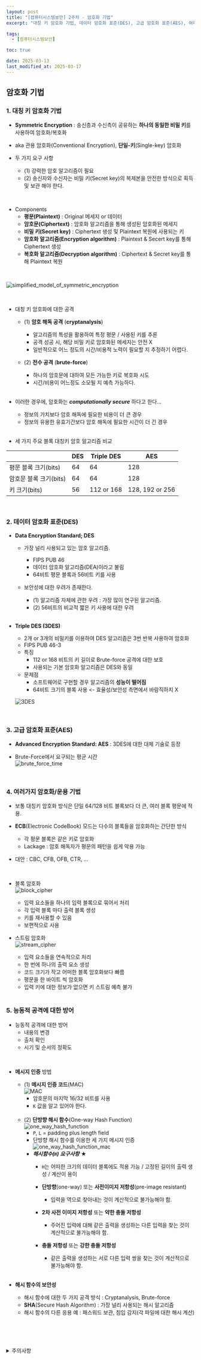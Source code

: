 ```yaml
---
layout: post
title: "[컴퓨터시스템보안] 2주차 - 암호화 기법"
excerpt: "대칭 키 암호화 기법, 데이터 암호화 표준(DES), 고급 암호화 표준(AES), 여러가지 암호화/운용 기법, 능동적 공격에 대한 방어"

tags:
  - [컴퓨터시스템보안]

toc: true

date: 2025-03-13
last_modified_at: 2025-03-17
---
```

## 암호화 기법  
### 1. 대칭 키 암호화 기법
- **Symmetric Encryption** : 송신층과 수신측이 공유하는 **하나의 동일한 비밀 키**를 사용하여 암호화/복호화  

- aka 관용 암호화(Conventional Encryption), **단일-키**(Single-key) 암호화  

- 두 가지 요구 사항  
  - (1) 강력한 암호 알고리즘이 필요  
  - (2) 송신자와 수신자는 비밀 키(Secret key)의 복제본을 안전한 방식으로 획득 및 보관 해야 한다.  

<br>

- Components
  - **평문(Plaintext)** : Original 메세지 or 데이터
  - **암호문(Ciphertext)** : 암호화 알고리즘을 통해 생성된 암호화된 메세지
  - **비밀 키(Secret key)** : Ciphertext 생성 및 Plaintext 복원에 사용되는 키  
  - **암호화 알고리즘(Encryption algorithm)** : Plaintext & Secert key를 통해 Ciphertext 생성
  - **복호화 알고리즘(Decryption algorithm)** : Ciphertext & Secret key를 통해 Plaintext 복원  

<br>

![simplified_model_of_symmetric_encryption][def]  

<br>

- 대칭 키 암호화에 대한 공격  
  - (1) **암호 해독 공격** (**cryptanalysis**)  
    - 알고리즘의 특성을 활용하여 특정 평문 / 사용된 키를 추론  
    - 공격 성공 시, 해당 비밀 키로 암호화된 메세지는 안전 X  
    - 일반적으로 어느 정도의 시간/비용적 노력이 필요할 지 추정하기 어렵다.  

  - (2) **전수 공격** (**brute-force**)  
    - 하나의 암호문에 대하여 모든 가능한 키로 복호화 시도  
    - 시간/비용이 어느정도 소모될 지 예측 가능하다.  

    <br>

- 이러한 경우에, 암호화는 ***computationally secure*** 하다고 한다...
  - 정보의 가치보다 암호 해독에 필요한 비용이 더 큰 경우  
  - 정보의 유용한 유효기간보다 암호 해독에 필요한 시간이 더 긴 경우  

  <br>

- 세 가지 주요 블록 대칭키 암호 알고리즘 비교  

||DES|Triple DES|AES|
|---|---|---|---|
|평문 블록 크기(bits)|64|64|128|
|암호문 블록 크기(bits)|64|64|128|
|키 크기(bits)|56|112 or 168|128, 192 or 256|  

<br>

### 2. 데이터 암호화 표준(DES)
- **Data Encryption Standard; DES**  
  - 가장 널리 사용되고 있는 암호 알고리즘.
    - FIPS PUB 46
    - 데이터 암호화 알고리즘(DEA)이라고 불림
    - 64비트 평문 블록과 56비트 키를 사용  

  - 보안성에 대한 우려가 존재한다.  
    - (1) 알고리즘 자체에 관한 우려 : 가장 많이 연구된 알고리즘.                                                                                                                                                                                                                                                   
    - (2) 56비트의 비교적 짧은 키 사용에 대한 우려  

    <br>

- **Triple DES (3DES)**
  - 2개 or 3개의 비밀키를 이용하여 DES 알고리즘은 3번 반복 사용하여 암호화  
  - FIPS PUB 46-3
  - 특징
    - 112 or 168 비트의 키 길이로 Brute-force 공격에 대한 보호  
    - 사용되는 기본 암호화 알고리즘은 DES와 동일
  - 문제점
    - 소프트웨어로 구현할 경우 알고리즘의 **성능이 떨어짐**
    - 64비트 크기의 블록 사용 <- 효율성/보안성 측면에서 바람직하지 X  

  ![3DES](TODO)  

  <br>

### 3. 고급 암호화 표준(AES)
- **Advanced Encryption Standard: AES** : 3DES에 대한 대체 기술로 등장  

- Brute-Force에서 요구되는 평균 시간  
![brute_force_time](TODO)  

<br>

### 4. 여러가지 암호화/운용 기법
- 보통 대칭키 암호화 방식은 단일 64/128 비트 블록보다 더 큰, 여러 블록 평문에 적용.  

- **ECB**(Electronic CodeBook) 모드는 다수의 블록들을 암호화하는 간단한 방식  
  - 각 평문 블록은 같은 키로 암호화
  - Lackage : 암호 해독자가 평문의 패턴을 쉽게 악용 가능  

- 대안 : CBC, CFB, OFB, CTR, ...  

<br>

- 블록 암호화  
![block_cipher](TODO)
  - 입력 요소들을 하나의 입력 블록으로 묶어서 처리
  - 각 입력 블록 마다 출력 블록 생성
  - 키를 재사용할 수 있음
  - 보편적으로 사용

- 스트림 암호화  
![stream_cipher](TODO)  
  - 입력 요소들을 연속적으로 처리
  - 한 번에 하나의 출력 요소 생성
  - 코드 크기가 작고 어떠한 블록 암호화보다 빠름  
  - 평문을 한 바이트 씩 암호화
  - 입력 키에 대한 정보가 없으면 키 스트림 예측 불가  

  <br>

### 5. 능동적 공격에 대한 방어
- 능동적 공격에 대한 방어
  - 내용의 변경
  - 출처 확인
  - 시기 및 순서의 정확도

<br>

- **메시지 인증** 방법
  - (1) **메시지 인증 코드**(MAC)  
  ![MAC](TODO)  
    - 암호문의 마지막 16/32 비트를 사용  
    - `K` 값을 알고 있어야 한다.  

  <br>

  - (2) **단방향 해시 함수**(One-way Hash Function)  
  ![one_way_hash_function](TODO)  
    - `P`, `L` = padding plus length field  
    - 단방향 해시 함수를 이용한 세 가지 메시지 인증  
    ![one_way_hash_function_mac](TODO)  
    - ***해시함수(`H`) 요구사항*** ★
      - `H`는 어떠한 크기의 데이터 블록에도 적용 가능 / 고정된 길이의 출력 생성 / 계산이 용이
      - **단방향**(one-way) 또는 **사전이미지 저항성**(pre-image resistant)  
        - 입력을 역으로 찾아내는 것이 계산적으로 불가능해야 함.
      - **2차 사전 이미지 저항성** 또는 **약한 충돌 저항성**
        - 주어진 입력에 대해 같은 출력을 생성하는 다른 입력을 찾는 것이 계산적으로 불가능해야 함.
      - **충돌 저항성** 또는 **강한 충돌 저항성**
        - 같은 출력을 생성하는 서로 다른 입력 쌍을 찾는 것이 계산적으로 불가능해야 함.  

        <br>

- **해시 함수의 보안성**
  - 해시 함수에 대한 두 가지 공격 방식 : Cryptanalysis, Brute-force
  - **SHA**(Secure Hash Algorithm) : 가장 널리 사용되는 해시 알고리즘  
  - 해시 함수의 다른 응용 예 : 패스워드 보관, 침입 감지(각 파일에 대한 해시 계산)  

<br>
<br>
<br>
<br>
<details>
<summary>주의사항</summary>
<div markdown="1">

이 포스팅은 강원대학교 이헌길 교수님의 컴퓨터시스템보안 수업을 들으며 내용을 정리 한 것입니다.  
수업 내용에 대한 저작권은 교수님께 있으니,  
다른 곳으로의 무분별한 내용 복사를 자제해 주세요.

</div>
</details>

[def]: https://i.imgur.com/b7zo601.png